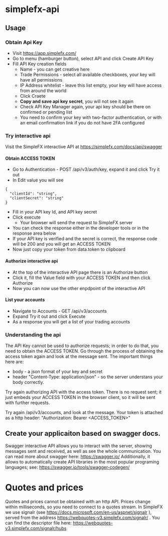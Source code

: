 # simplefx-api
## Usage

### Obtain Api Key
* Visit https://app.simplefx.com/
* Go to menu (hamburger button), select API and click Create API Key
* Fill API Key creation fields
  * Name - you can get creative here
  * Trade Permissions - select all available checkboxes, your key will have all permissions
  * IP Address whitelist - leave this list empty, your key will have access from around the world
  * Click Craete
  * **Copy and save api key secret**, you will not see it again
  * Check API Key Manager again, your api key should be there on confirmed or pending list
  * You need to confirm your key with two-factor authentication, or with an email confirmation link if you do not have 2FA configured

### Try interactive api
Visit the SimpleFX interactive API at https://simplefx.com/docs/api/swagger

#### Obtain ACCESS TOKEN
* Go to Authentication - POST /api/v3/auth/key, expand it and click Try it out
* In Edit value you will see 
```
{
  "clientId": "string",
  "clientSecret": "string"
}
```
* Fill in your API key Id, and API key secret
* Click execute
  * Your browser will send the request to SimpleFX server
* You can check the response either in the developer tools or in the response area below
* If your API key is verified and the secret is correct, the response code will be 200 and you will get an ACCESS TOKEN
* Now just copy your token from data.token to clipboard

#### Authorize interactive api
* At the top of the interactive API page there is an Authorize button
* Click it, fill the Value field with your ACCESS TOKEN and then click Authorize
* Now you can now use the other enpdpoint of the interactive API

#### List your accounts
* Navigate to Accounts - GET /api/v3/accounts
* Expand Try it out and click Execute
* As a response you will get a list of your trading accounts

### Understanding the api

The API Key cannot be used to authorize requests; in order to do that, you need to obtain the ACCESS TOKEN. Go through the process of obtaining the access token again and look at the message sent. The important things here are:
* body - a json format of your key and secret
* header "Content-Type: application/json" - so the server understans your body correctly.

Try again authorizing API with the access token. There is no request sent; it just embeds your ACCESS TOKEN in the browser client, so it will be sent with further requests.

Try again /api/v3/accounts, and look at the message. Your token is attached as a http header: "Authorization: Bearer <ACCESS_TOKEN>"

## Create your applicaiton based on swagger docs.

Swagger interactive API allows you to interact with the server, showing messages sent and received, as well as see the whole communication. You can read more about swagger here: https://swagger.io/
Additionally, it allows to automatically create API libraries in the most popular programing languages; see: https://swagger.io/tools/swagger-codegen/

# Quotes and prices

Quotes and prices cannot be obtained with an http API. Prices change within milliseconds, so you need to connect to a quotes stream. In SimpleFX we use signalr (see https://docs.microsoft.com/en-us/aspnet/signalr ), served from the address  https://webquotes-v3.simplefx.com/signalr/ . You can find the descriptor file here: https://webquotes-v3.simplefx.com/signalr/hubs




